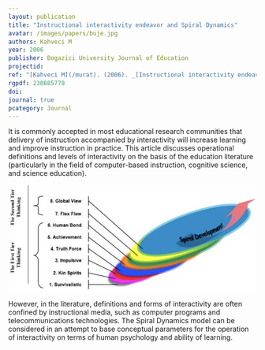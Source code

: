 ```yaml
---
layout: publication
title: "Instructional interactivity endeavor and Spiral Dynamics"
avatar: /images/papers/buje.jpg
authors: Kahveci M
year: 2006
publisher: Bogazici University Journal of Education
projectid:
ref: "[Kahveci M](/murat). (2006). _[Instructional interactivity endeavor and Spiral Dynamics](/imx)_. Bogazici University Journal of Education, 20(1), 11-24."
rgpdf: 230885778
doi:
journal: true
pcategory: Journal
---
```

It is commonly accepted in most educational research communities that delivery of instruction accompanied by interactivity will increase learning and improve instruction in practice. This article discusses operational definitions and levels of interactivity on the basis of the education literature (particularly in the field of computer-based instruction, cognitive science, and science education).

![](/images/papers/2006-06-01-interactivity-spiral-dynamics.png)

However, in the literature, definitions and forms of interactivity are often confined by instructional media, such as computer programs and telecommunications technologies. The Spiral Dynamics model can be considered in an attempt to base conceptual parameters for the operation of interactivity on terms of human psychology and ability of learning.
